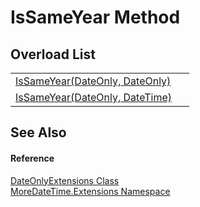 # IsSameYear Method


## Overload List
<table>
<tr>
<td><a href="M_MoreDateTime_Extensions_DateOnlyExtensions_IsSameYear.md">IsSameYear(DateOnly, DateOnly)</a></td>
<td> </td></tr>
<tr>
<td><a href="M_MoreDateTime_Extensions_DateOnlyExtensions_IsSameYear_1.md">IsSameYear(DateOnly, DateTime)</a></td>
<td> </td></tr>
</table>

## See Also


#### Reference
<a href="T_MoreDateTime_Extensions_DateOnlyExtensions.md">DateOnlyExtensions Class</a>  
<a href="N_MoreDateTime_Extensions.md">MoreDateTime.Extensions Namespace</a>  
